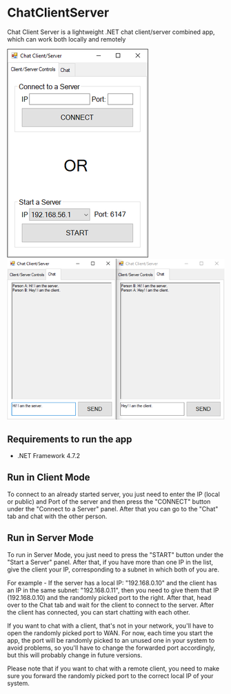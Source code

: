 # ChatClientServer
Chat Client Server is a lightweight .NET chat client/server combined app, which can work both locally and remotely

![Client/Server Main Window](https://github.com/ProudlyTM/ChatClientServer/blob/main/Screenshots/client_server_main_window.png)
![Client/Server Chat Window](https://github.com/ProudlyTM/ChatClientServer/blob/main/Screenshots/client_server_chat_window.png)

## Requirements to run the app
* .NET Framework 4.7.2

## Run in Client Mode
To connect to an already started server, you just need to enter the IP (local or public) and Port of the server and then press the "CONNECT" button under the "Connect to a Server" panel. After that you can go to the "Chat" tab and chat with the other person.

## Run in Server Mode
To run in Server Mode, you just need to press the "START" button under the "Start a Server" panel. After that, if you have more than one IP in the list, give the client your IP, corresponding to a subnet in which both of you are.

For example - If the server has a local IP: "192.168.0.10" and the client has an IP in the same subnet: "192.168.0.11", then you need to give them that IP (192.168.0.10) and the randomly picked port to the right. After that, head over to the Chat tab and wait for the client to connect to the server. After the client has connected, you can start chatting with each other.

If you want to chat with a client, that's not in your network, you'll have to open the randomly picked port to WAN. For now, each time you start the app, the port will be randomly picked to an unused one in your system to avoid problems, so you'll have to change the forwarded port accordingly, but this will probably change in future versions.

Please note that if you want to chat with a remote client, you need to make sure you forward the randomly picked port to the correct local IP of your system.